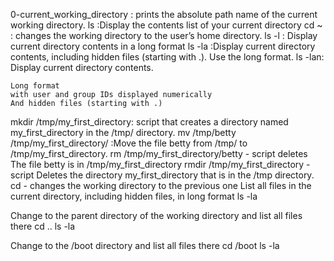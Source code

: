 0-current_working_directory : prints the absolute path name of the current working directory.
ls :Display the contents list of your current directory
cd ~ : changes the working directory to the user’s home directory.
ls -l : Display current directory contents in a long format
ls -la :Display current directory contents, including hidden files (starting with .). Use the long format.
ls -lan: Display current directory contents.

    Long format
    with user and group IDs displayed numerically
    And hidden files (starting with .)
mkdir /tmp/my_first_directory: script that creates a directory named my_first_directory in the /tmp/ directory.
mv /tmp/betty /tmp/my_first_directory/ :Move the file betty from /tmp/ to /tmp/my_first_directory.
rm /tmp/my_first_directory/betty - script deletes The file betty is in /tmp/my_first_directory
rmdir /tmp/my_first_directory - script Deletes the directory my_first_directory that is in the /tmp directory.
cd - changes the working directory to the previous one
 List all files in the current directory, including hidden files, in long format
ls -la

 Change to the parent directory of the working directory and list all files there
cd ..
ls -la

 Change to the /boot directory and list all files there
cd /boot
ls -la

